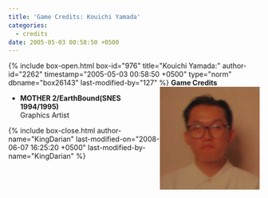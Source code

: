 ```yaml
---
title: 'Game Credits: Kouichi Yamada'
categories:
  - credits
date: 2005-05-03 00:58:50 +0500
---
```

{% include box-open.html box-id="976" title="Kouichi Yamada:" author-id="2262" timestamp="2005-05-03 00:58:50 +0500" type="norm" dbname="box26143" last-modified-by="127" %}
<img src="kouichiyamada.JPG" align="right" />
<b>Game Credits</b>
<UL>
<LI><b>MOTHER 2/EarthBound(SNES 1994/1995)</b><BR />
Graphics Artist</LI>
</UL>
{% include box-close.html author-name="KingDarian" last-modified-on="2008-06-07 16:25:20 +0500" last-modified-by-name="KingDarian" %}
